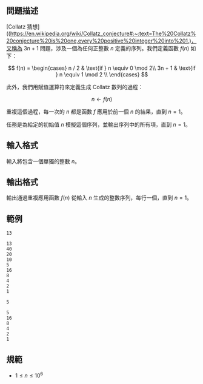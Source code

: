 ## 問題描述

[Collatz 猜想]((https://en.wikipedia.org/wiki/Collatz_conjecture#:~:text=The%20Collatz%20conjecture%20is%20one,every%20positive%20integer%20into%201.)，又稱為 $3n + 1$ 問題，涉及一個為任何正整數 $n$ 定義的序列。我們定義函數 $f(n)$ 如下：

$$
f(n) =
\begin{cases} 
n / 2 & \text{if } n \equiv 0 \mod 2\\
3n + 1 & \text{if } n \equiv 1 \mod 2 \\
\end{cases}
$$

此外，我們用賦值運算符來定義生成 Collatz 數列的過程：

$$
n \leftarrow f(n)
$$

重複這個過程，每一次的 $n$ 都是函數 $f$ 應用於前一個 $n$ 的結果，直到 $n = 1$。

任務是為給定的初始值 $n$ 模擬這個序列，並輸出序列中的所有項，直到 $n = 1$。

## 輸入格式

輸入將包含一個單獨的整數 $n$。

## 輸出格式

輸出通過重複應用函數 $f(n)$ 從輸入 $n$ 生成的整數序列，每行一個，直到 $n = 1$。

## 範例

```input1
13
```

```output1
13
40
20
10
5
16
8
4
2
1
```

```input2
5
```

```output2
5
16
8
4
2
1
```

## 規範
- $1 \leq n \leq 10^{6}$
